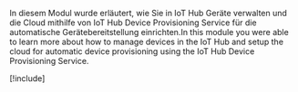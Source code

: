 <span data-ttu-id="5cdfc-101">In diesem Modul wurde erläutert, wie Sie in IoT Hub Geräte verwalten und die Cloud mithilfe von IoT Hub Device Provisioning Service für die automatische Gerätebereitstellung einrichten.</span><span class="sxs-lookup"><span data-stu-id="5cdfc-101">In this module you were able to learn more about how to manage devices in the IoT Hub and setup the cloud for automatic device provisioning using the IoT Hub Device Provisioning Service.</span></span>

[!include[](../../../includes/azure-sandbox-cleanup.md)]
